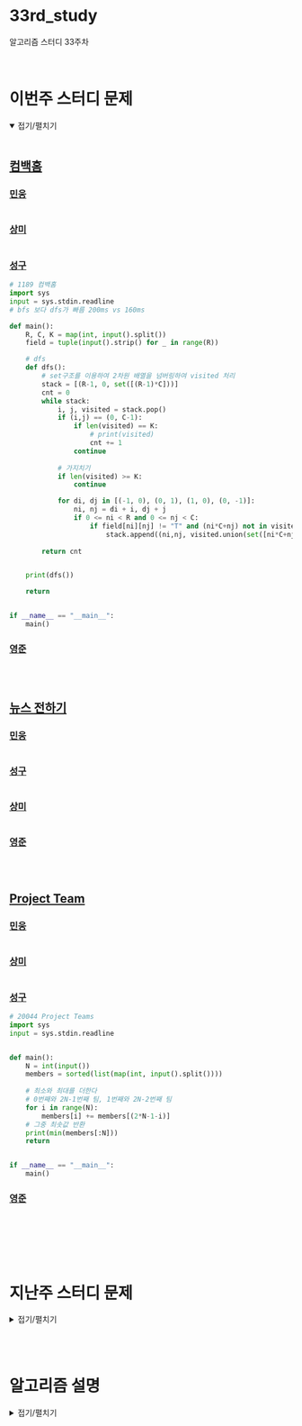 # 33rd_study

알고리즘 스터디 33주차

<br/>

# 이번주 스터디 문제

<details markdown="1" open>
<summary>접기/펼치기</summary>

<br/>

## [컴백홈](https://www.acmicpc.net/problem/1189)

### [민웅](./컴백홈/민웅.py)

```py

```

### [상미](./컴백홈/상미.py)

```py

```

### [성구](./컴백홈/성구.py)

```py
# 1189 컴백홈
import sys
input = sys.stdin.readline
# bfs 보다 dfs가 빠름 200ms vs 160ms

def main():
    R, C, K = map(int, input().split())
    field = tuple(input().strip() for _ in range(R))

    # dfs    
    def dfs():
        # set구조를 이용하여 2차원 배열을 넘버링하여 visited 처리
        stack = [(R-1, 0, set([(R-1)*C]))]
        cnt = 0
        while stack:
            i, j, visited = stack.pop()
            if (i,j) == (0, C-1):
                if len(visited) == K:
                    # print(visited)
                    cnt += 1
                continue
            
            # 가지치기
            if len(visited) >= K:
                continue

            for di, dj in [(-1, 0), (0, 1), (1, 0), (0, -1)]:
                ni, nj = di + i, dj + j
                if 0 <= ni < R and 0 <= nj < C:
                    if field[ni][nj] != "T" and (ni*C+nj) not in visited:
                        stack.append((ni,nj, visited.union(set([ni*C+nj]))))
        
        return cnt


    print(dfs())        

    return


if __name__ == "__main__":
    main()


```

### [영준](./컴백홈/영준.py)

```py
```

<br/>

## [뉴스 전하기](https://www.acmicpc.net/problem/1135)

### [민웅](./뉴스%20전하기/민웅.py)

```py

```

### [성구](./뉴스%20전하기/성구.py)

```py

```

### [상미](./뉴스%20전하기/상미.py)

```py

```

### [영준](./뉴스%20전하기/영준.py)

```py
```

<br/>

## [Project Team](https://www.acmicpc.net/problem/20044)

### [민웅](./Project%20Team/민웅.py)

```py
```

### [상미](./Project%20Team/상미.py)

```py

```

### [성구](./Project%20Team/성구.py)

```py
# 20044 Project Teams
import sys
input = sys.stdin.readline


def main():
    N = int(input())
    members = sorted(list(map(int, input().split())))
    
    # 최소와 최대를 더한다
    # 0번째와 2N-1번째 팀, 1번째와 2N-2번째 팀
    for i in range(N):
        members[i] += members[(2*N-1-i)]
    # 그중 최솟값 반환
    print(min(members[:N]))
    return


if __name__ == "__main__":
    main()


```

### [영준](./Project%20Team/영준.py)

```py

```

<br/>

</details>

<br/><br/>

# 지난주 스터디 문제

<details markdown="1">
<summary>접기/펼치기</summary>

<br/>

## [프로세서 연결하기](https://swexpertacademy.com/main/code/problem/problemDetail.do?contestProbId=AV4suNtaXFEDFAUf)

### [민웅](./프로세서%20연결하기/민웅.py)

```py
```

### [상미](./프로세서%20연결하기/상미.py)

```py

```

### [성구](./프로세서%20연결하기/성구.py)

```py
```

### [영준](./프로세서%20연결하기/영준.py)

```py

```

 

</details>

<br/><br/>

# 알고리즘 설명

<details markdown="1">
<summary>접기/펼치기</summary>

</details>
